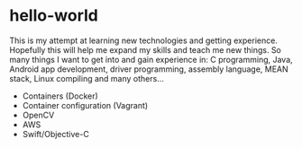 # hello-world

This is my attempt at learning new technologies and getting experience. Hopefully this will help me expand my skills and teach me new things. 
So many things I want to get into and gain experience in: C programming, Java, Android app development, driver programming, assembly language, MEAN stack, Linux compiling and many others...
+ Containers (Docker)
+ Container configuration (Vagrant)
+ OpenCV
+ AWS
+ Swift/Objective-C
